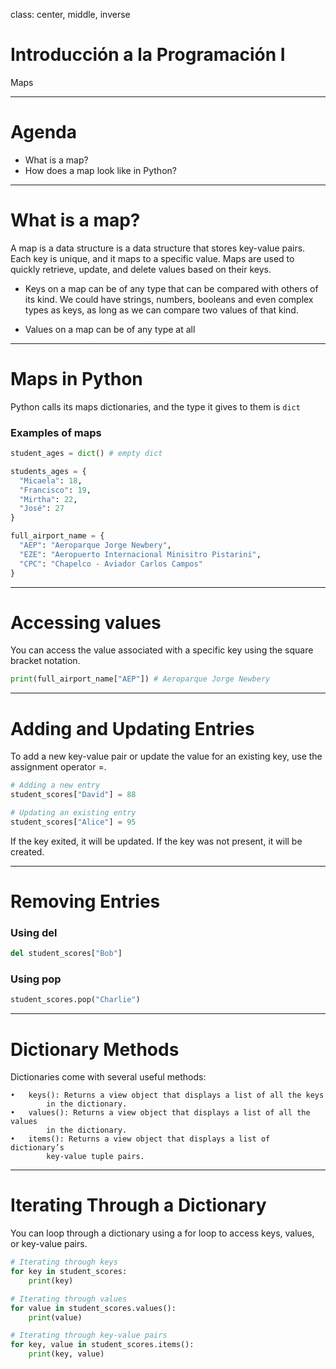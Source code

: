 class: center, middle, inverse

# Introducción a la Programación I
Maps

---

# Agenda  

- What is a map?
- How does a map look like in Python?

---

# What is a map?

A map is a data structure is a data structure that stores key-value pairs. Each key is unique,
and it maps to a specific value. Maps are used to quickly retrieve, update, and delete values
based on their keys.

- Keys on a map can be of any type that can be compared with others of its kind. We could have
strings, numbers, booleans and even complex types as keys, as long as we can compare two
values of that kind.

- Values on a map can be of any type at all

---

# Maps in Python

Python calls its maps dictionaries, and the type it gives to them is `dict`

### Examples of maps

```python
student_ages = dict() # empty dict

students_ages = {
  "Micaela": 18,
  "Francisco": 19,
  "Mirtha": 22,
  "José": 27
}

full_airport_name = {
  "AEP": "Aeroparque Jorge Newbery",
  "EZE": "Aeropuerto Internacional Minisitro Pistarini",
  "CPC": "Chapelco - Aviador Carlos Campos"
}

```
---

# Accessing values 

You can access the value associated with a specific key using the square bracket notation.

```python
print(full_airport_name["AEP"]) # Aeroparque Jorge Newbery
```

---

# Adding and Updating Entries

To add a new key-value pair or update the value for an existing key, use the assignment operator =.

```python
# Adding a new entry
student_scores["David"] = 88

# Updating an existing entry
student_scores["Alice"] = 95
```

If the key exited, it will be updated. If the key was not present, it will be created.

--- 

# Removing Entries

### Using del

```python
del student_scores["Bob"]
```

### Using pop
```python
student_scores.pop("Charlie")
```

---

# Dictionary Methods

Dictionaries come with several useful methods:

	•	keys(): Returns a view object that displays a list of all the keys 
            in the dictionary.
	•	values(): Returns a view object that displays a list of all the values 
            in the dictionary.
	•	items(): Returns a view object that displays a list of dictionary’s 
            key-value tuple pairs.


---

# Iterating Through a Dictionary

You can loop through a dictionary using a for loop to access keys, values, or key-value pairs.

```python
# Iterating through keys
for key in student_scores:
    print(key)

# Iterating through values
for value in student_scores.values():
    print(value)

# Iterating through key-value pairs
for key, value in student_scores.items():
    print(key, value)
```

